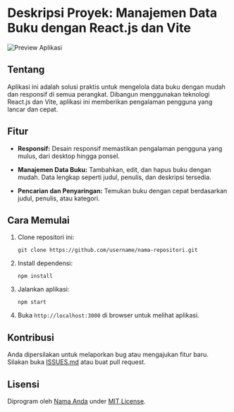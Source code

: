# Deskripsi Proyek: Manajemen Data Buku dengan React.js dan Vite

![Preview Aplikasi](link_ke_gambar_preview.png)

## Tentang

Aplikasi ini adalah solusi praktis untuk mengelola data buku dengan mudah dan responsif di semua perangkat. Dibangun menggunakan teknologi React.js dan Vite, aplikasi ini memberikan pengalaman pengguna yang lancar dan cepat.

## Fitur

- **Responsif:** Desain responsif memastikan pengalaman pengguna yang mulus, dari desktop hingga ponsel.
  
- **Manajemen Data Buku:** Tambahkan, edit, dan hapus buku dengan mudah. Data lengkap seperti judul, penulis, dan deskripsi tersedia.

- **Pencarian dan Penyaringan:** Temukan buku dengan cepat berdasarkan judul, penulis, atau kategori.

## Cara Memulai

1. Clone repositori ini:

    ```
    git clone https://github.com/username/nama-repositori.git
    ```

2. Install dependensi:

    ```
    npm install
    ```

3. Jalankan aplikasi:

    ```
    npm start
    ```

4. Buka `http://localhost:3000` di browser untuk melihat aplikasi.

## Kontribusi

Anda dipersilakan untuk melaporkan bug atau mengajukan fitur baru. Silakan buka [ISSUES.md](link_ke_issues.md) atau buat pull request.

## Lisensi

Diprogram oleh [Nama Anda](link_profil_github) under [MIT License](link_ke_lisensi).
